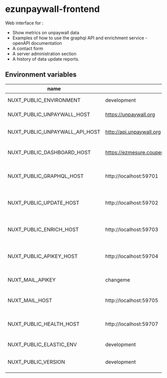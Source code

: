 # ezunpaywall-frontend

Web interface for :
- Show metrics on unpaywall data
- Examples of how to use the graphql API and enrichment service
-openAPI documentation
- A contact form
- A server administration section
- A history of data update reports.

## Environment variables

| name | default | description |
| --- | --- | --- |
| NUXT_PUBLIC_ENVIRONMENT | development | environment of node |
| NUXT_PUBLIC_UNPAYWALL_HOST | https://unpaywall.org | Host of unpaywall |
| NUXT_PUBLIC_UNPAYWALL_API_HOST | http://api.unpaywall.org | Host of API of unpaywall |
| NUXT_PUBLIC_DASHBOARD_HOST | https://ezmesure.couperin.org/kibana/s/ezunpaywall/app/dashboards | Host of ezmesure dashboard |
| NUXT_PUBLIC_GRAPHQL_HOST | http://localhost:59701 | Host of ezunpaywall graphql service |
| NUXT_PUBLIC_UPDATE_HOST | http://localhost:59702 | Host of ezunpaywall update service |
| NUXT_PUBLIC_ENRICH_HOST | http://localhost:59703 | Host of ezunpaywall enrich service |
| NUXT_PUBLIC_APIKEY_HOST | http://localhost:59704 | Host of ezunpaywall apikey service |
| NUXT_MAIL_APIKEY | changeme | Apikey to send mail of mail service |
| NUXT_MAIL_HOST | http://localhost:59705 | Host of ezunpaywall mail service |
| NUXT_PUBLIC_HEALTH_HOST | http://localhost:59707 | Host of ezunpaywall health service |
| NUXT_PUBLIC_ELASTIC_ENV | development | version of elastic |
| NUXT_PUBLIC_VERSION | development | version displayed on frontend |


